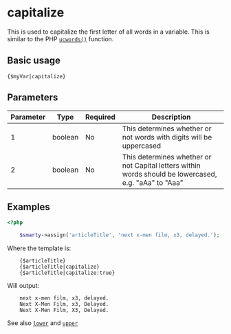 # capitalize

This is used to capitalize the first letter of all words in a variable.
This is similar to the PHP [`ucwords()`](https://www.php.net/ucwords)
function.

## Basic usage
```smarty
{$myVar|capitalize}
```

## Parameters

| Parameter | Type    | Required | Description                                                                                           |
|-----------|---------|----------|-------------------------------------------------------------------------------------------------------|
| 1         | boolean | No       | This determines whether or not words with digits will be uppercased                                   |
| 2         | boolean | No       | This determines whether or not Capital letters within words should be lowercased, e.g. "aAa" to "Aaa" |


## Examples

```php
<?php

    $smarty->assign('articleTitle', 'next x-men film, x3, delayed.');

```
       

Where the template is:

```smarty
    {$articleTitle}
    {$articleTitle|capitalize}
    {$articleTitle|capitalize:true}
```
       

Will output:

```
    next x-men film, x3, delayed.
    Next X-Men Film, x3, Delayed.
    Next X-Men Film, X3, Delayed.
```
       

See also [`lower`](language-modifier-lower.md) and
[`upper`](language-modifier-upper.md)
